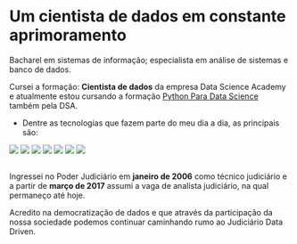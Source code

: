 # Um cientista de dados em constante aprimoramento
Bacharel em sistemas de informação; especialista em análise de sistemas e banco de dados. 

Cursei a formação: **Cientista de dados** da empresa Data Science Academy e atualmente estou cursando a formação [Python Para Data Science](https://www.datascienceacademy.com.br/bundle/formacao-linguagem-python-4) também pela DSA.
- Dentre as tecnologias que fazem parte do meu dia a dia, as principais são:

<div>
          <img src="https://img.shields.io/static/v1?label=python&message=Data%20Analytics&color=darkgreen&style=for-the-badge&logo=python"/>
          <img src="https://img.shields.io/static/v1?label=PostgreSQL&message=DML&color=purple&style=for-the-badge&logo=postgresql" />
          <img src="https://img.shields.io/static/v1?label=PostgreSQL&message=PlpgSQL&color=orange&style=for-the-badge&logo=postgresql" />
          <img src="https://img.shields.io/static/v1?label=excel&message=Advanced%20User&color=green&style=for-the-badge&logo=microsoft%20excel" />
          <img src="https://img.shields.io/static/v1?label=Power%20BI&message=DAX&color=yellow&style=for-the-badge&logo=power%20bi" />
          <img src="https://img.shields.io/static/v1?label=FreeBSD&message=System%20Engineer&color=darkred&style=for-the-badge&logo=freebsd" />   
          <img src="https://img.shields.io/static/v1?label=BASH&message=Shell%20Script&color=blue&style=for-the-badge&logo=GNU%20bash" />
</div>

##

Ingressei no Poder Judiciário em **janeiro de 2006** como técnico judiciário e a partir de **março de 2017** assumi a vaga de analista judiciário, na qual permaneço até hoje.

Acredito na democratização de dados e que através da participação da nossa sociedade podemos continuar caminhando rumo ao Judiciário Data Driven.

##
